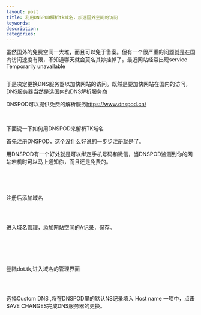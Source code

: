 ```yaml
---
layout: post
title: 利用DNSPOD解析tk域名，加速国外空间的访问
keywords:
description:
categories:
---
```

<div id="sina_keyword_ad_area2" class="articalContent   ">
<p>虽然国外的免费空间一大堆，而且可以免于备案。但有一个很严重的问题就是在国内访问速度有限，不知道哪天就会莫名其妙挂掉了。最近网站经常出现service Temporarily unavailable</p>
<p><img src="/images/blog/011247250337572.jpg" alt="" /></p>
<p>于是决定更换DNS服务器以加快网站的访问。既然是要加快网站在国内的访问，DNS服务器当然是选国内的DNS解析服务商</p>
<p>DNSPOD可以提供免费的解析服务<a href="https://www.dnspod.cn/" rel="nofollow">https://www.dnspod.cn/</a></p>
<p>&nbsp;</p>
<p>下面说一下如何用DNSPOD来解析TK域名</p>
<p>首先注册DNSPOD，这个没什么好说的一步步注册就是了。</p>
<p>用DNSPOD有一个好处就是可以绑定手机号码和微信，当DNSPOD监测到你的网站宕机时可以马上通知你，而且还是免费的。</p>
<p>&nbsp;</p>
<p>&nbsp;</p>
<p>注册后添加域名</p>
<p><img src="/images/blog/011247430022717.png" alt="" /></p>
<p>&nbsp;</p>
<p>进入域名管理，添加网站空间的A记录，保存。</p>
<p><img src="/images/blog/011247511745054.png" alt="" /></p>
<p>&nbsp;</p>
<p>&nbsp;</p>
<p>登陆dot.tk,进入域名的管理界面</p>
<p><img src="/images/blog/011248031745988.png" alt="" /></p>
<p>&nbsp;</p>
<p>选择Custom DNS ,将在DNSPOD里的默认NS记录填入 Host name 一项中，点击SAVE CHANGES完成DNS服务器的更换。</p>
<p><img src="/images/blog/011248137527922.png" alt="" /></p>
<p>&nbsp;</p>
<p>&nbsp;</p>
<p>&nbsp;</p>
<p>&nbsp;</p>
<p>&nbsp;</p>
<p>&nbsp;</p>
<p>&nbsp;</p>
<p>&nbsp;</p>
<p>&nbsp;</p>
<p>&nbsp;</p>
</div>
    
